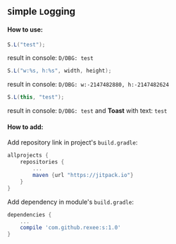 ## `S`imple `L`ogging

#### How to use:

```java
S.L("test");
```
result in console: `D/DBG: test`

```java
S.L("w:%s, h:%s", width, height);
```
result in console: `D/DBG: w:-2147482880, h:-2147482624`

```java
S.L(this, "test");
```
result in console: `D/DBG: test` and **Toast** with text: `test`

#### How to add:
Add repository link in project's `build.gradle`:
```groovy
allprojects {
    repositories {
        ...
        maven {url "https://jitpack.io"}
    }
}
```
Add dependency in module's `build.gradle`:
```groovy
dependencies {
    ...
    compile 'com.github.rexee:s:1.0'
}
```
